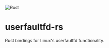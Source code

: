 ![Rust](https://github.com/fastly/userfaultfd-rs/workflows/Rust/badge.svg)

# userfaultfd-rs
Rust bindings for Linux's userfaultfd functionality.
